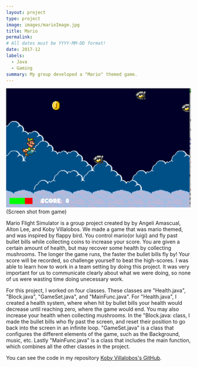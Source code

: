 ```yaml
---
layout: project
type: project
image: images/marioImage.jpg
title: Mario 
permalink: 
# All dates must be YYYY-MM-DD format!
date: 2017-12
labels:
  - Java
  - Gaming
summary: My group developed a "Mario" themed game.
---
```


<img class="ui centered image" src="../images/superMario.png">
(Screen shot from game)


Mario Flight Simulator is a group project created by by Angeli Amascual, Alton Lee, and Koby Villalobos. We made a game that was mario themed, and was inspired by flappy bird. You control mario(or luigi) and fly past bullet bills while collecting coins to increase your score. You are given a certain amount of health, but may recover some health by collecting mushrooms. The longer the game runs, the faster the bullet bills fly by! Your score will be recorded, so challenge yourself to beat the high-scores. I was able to learn how to work in a team setting by doing this project. It was very important for us to communicate clearly about what we were doing, so none of us were wasting time doing unecessary work.

For this project, I worked on four classes. These classes are "Health.java", "Block.java", "GameSet.java", and "MainFunc.java". For "Health.java", I created a health system, where when hit by bullet bills your health would decrease until reaching zero, where the game would end. You may also increase your health when collecting mushrooms. In the "Block.java: class, I made the bullet bills who fly past the screen, and reset their position to go back into the screen in an infinite loop. "GameSet.java" is a class that configures the different elements of the game, such as the Background, music, etc. Lastly "MainFunc.java" is a class that includes the main function, which combines all the other classes in the project.



You can see the code in my repository [Koby Villalobos's GitHub](https://github.com/koby-villalobos/marioflightsimulator).



